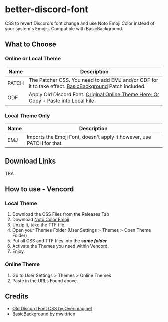 # better-discord-font
CSS to revert Discord's font change and use Noto Emoji Color instead of your system's Emojis. Compatible with BasicBackground.

## What to Choose
### Online or Local Theme
Name | Description
-|-
PATCH | The Patcher CSS. You need to add EMJ and/or ODF for it to take effect. [BasicBackground](https://mwittrien.github.io/) Patch included.
ODF | Apply Old Discord Font. [Original Online Theme Here; Or Copy + Paste into Local File](https://raw.githubusercontent.com/Overimagine1/old-discord-font/main/source.css)

### Local Theme Only
Name | Description
-|-
EMJ | Imports the Emoji Font, doesn't apply it however, use PATCH for that.

## Download Links
TBA

## How to use - Vencord
### Local Theme
1. Download the CSS Files from the Releases Tab
2. Download [Noto Color Emoji](https://fonts.google.com/noto/specimen/Noto+Color+Emoji)
3. Unzip it, take the TTF file.
4. Open your Themes Folder (User Settings > Themes > Open Theme Folder)
5. Put all CSS and TTF files into the ___same folder.___
6. Activate the Themes you need within Vencord.
7. Enjoy.

### Online Theme
1. Go to User Settings > Themes > Online Themes
2. Paste in the URLs Found above.

## Credits
- [Old Discord Font CSS by Overimagine1](https://github.com/Overimagine1/old-discord-font)
- [BasicBackground by mwittrien](https://mwittrien.github.io)
